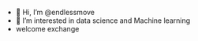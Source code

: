 - 👋 Hi, I’m @endlessmove
- 👀 I’m interested in data science and Machine learning
- welcome exchange

<!---
endlessmove/endlessmove is a ✨ special ✨ repository because its `README.md` (this file) appears on your GitHub profile.
You can click the Preview link to take a look at your changes.
--->
